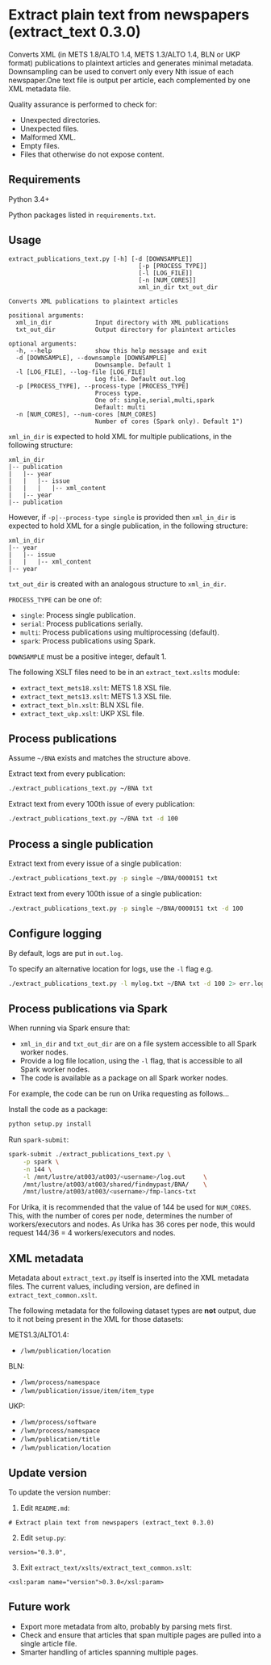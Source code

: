 # Extract plain text from newspapers (extract_text 0.3.0)

Converts XML (in METS 1.8/ALTO 1.4, METS 1.3/ALTO 1.4, BLN or UKP format) publications to plaintext articles and generates minimal metadata. Downsampling can be used to convert only every Nth issue of each newspaper.One text file is output per article, each complemented by one XML metadata file.

Quality assurance is performed to check for:

* Unexpected directories.
* Unexpected files.
* Malformed XML.
* Empty files.
* Files that otherwise do not expose content.


## Requirements

Python 3.4+

Python packages listed in `requirements.txt`.


## Usage

```
extract_publications_text.py [-h] [-d [DOWNSAMPLE]]
                                    [-p [PROCESS_TYPE]]
                                    [-l [LOG_FILE]]
                                    [-n [NUM_CORES]]
                                    xml_in_dir txt_out_dir

Converts XML publications to plaintext articles

positional arguments:
  xml_in_dir            Input directory with XML publications
  txt_out_dir           Output directory for plaintext articles

optional arguments:
  -h, --help            show this help message and exit
  -d [DOWNSAMPLE], --downsample [DOWNSAMPLE]
                        Downsample. Default 1
  -l [LOG_FILE], --log-file [LOG_FILE]
                        Log file. Default out.log
  -p [PROCESS_TYPE], --process-type [PROCESS_TYPE]
                        Process type.
                        One of: single,serial,multi,spark
                        Default: multi
  -n [NUM_CORES], --num-cores [NUM_CORES]
                        Number of cores (Spark only). Default 1")
```

`xml_in_dir` is expected to hold XML for multiple publications, in the following structure:

```
xml_in_dir
|-- publication
|   |-- year
|   |   |-- issue
|   |   |   |-- xml_content
|   |-- year
|-- publication
```

However, if `-p|--process-type single` is provided then `xml_in_dir` is expected to hold XML for a single publication, in the following structure:

```
xml_in_dir
|-- year
|   |-- issue
|   |   |-- xml_content
|-- year
```

`txt_out_dir` is created with an analogous structure to `xml_in_dir`.

`PROCESS_TYPE` can be one of:

* `single`: Process single publication.
* `serial`: Process publications serially.
* `multi`: Process publications using multiprocessing (default).
* `spark`: Process publications using Spark.

`DOWNSAMPLE` must be a positive integer, default 1.

The following XSLT files need to be in an `extract_text.xslts` module:

* `extract_text_mets18.xslt`: METS 1.8 XSL file.
* `extract_text_mets13.xslt`: METS 1.3 XSL file.
* `extract_text_bln.xslt`: BLN XSL file.
* `extract_text_ukp.xslt`: UKP XSL file.

## Process publications

Assume `~/BNA` exists and matches the structure above.

Extract text from every publication:

```bash
./extract_publications_text.py ~/BNA txt
```

Extract text from every 100th issue of every publication:

```bash
./extract_publications_text.py ~/BNA txt -d 100
```

## Process a single publication

Extract text from every issue of a single publication:

```bash
./extract_publications_text.py -p single ~/BNA/0000151 txt
```

Extract text from every 100th issue of a single publication:

```bash
./extract_publications_text.py -p single ~/BNA/0000151 txt -d 100
```

## Configure logging

By default, logs are put in `out.log`.

To specify an alternative location for logs, use the `-l` flag e.g.

```bash
./extract_publications_text.py -l mylog.txt ~/BNA txt -d 100 2> err.log
```

## Process publications via Spark

When running via Spark ensure that:

* `xml_in_dir` and `txt_out_dir` are on a file system accessible to all Spark worker nodes.
* Provide a log file location, using the `-l` flag, that is accessible to all Spark worker nodes.
* The code is available as a package on all Spark worker nodes.

For example, the code can be run on Urika requesting as follows...

Install the code as a package:

```bash
python setup.py install
```

Run `spark-submit`:

```bash
spark-submit ./extract_publications_text.py \
    -p spark \
    -n 144 \
    -l /mnt/lustre/at003/at003/<username>/log.out     \
    /mnt/lustre/at003/at003/shared/findmypast/BNA/    \
    /mnt/lustre/at003/at003/<username>/fmp-lancs-txt
```

For Urika, it is recommended that the value of 144 be used for
`NUM_CORES`. This, with the number of cores per node, determines the
number of workers/executors and nodes. As Urika has 36 cores per node,
this would request 144/36 = 4 workers/executors and nodes.

## XML metadata

Metadata about `extract_text.py` itself is inserted into the XML metadata files. The current values, including version, are defined in `extract_text_common.xslt`.

The following metadata for the following dataset types are **not** output, due to it not being present in the XML for those datasets:

METS1.3/ALTO1.4:

* `/lwm/publication/location`

BLN:

* `/lwm/process/namespace`
* `/lwm/publication/issue/item/item_type`

UKP:

* `/lwm/process/software`
* `/lwm/process/namespace`
* `/lwm/publication/title`
* `/lwm/publication/location`

## Update version

To update the version number:

1. Edit `README.md`:

```
# Extract plain text from newspapers (extract_text 0.3.0)
```

2. Edit `setup.py`:

```
version="0.3.0",
```

3. Exit `extract_text/xslts/extract_text_common.xslt`:

```
<xsl:param name="version">0.3.0</xsl:param>
```

## Future work

* Export more metadata from alto, probably by parsing mets first.
* Check and ensure that articles that span multiple pages are pulled into a single article file.
* Smarter handling of articles spanning multiple pages.

